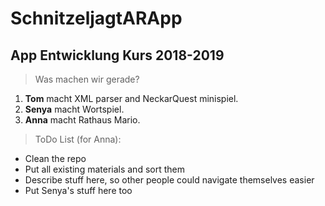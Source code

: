 # SchnitzeljagtARApp 
## App Entwicklung Kurs 2018-2019

> Was machen wir gerade?

1. **Tom** macht XML parser and NeckarQuest minispiel. 
2. **Senya** macht Wortspiel.
3. **Anna** macht Rathaus Mario.


> ToDo List (for Anna):

* Clean the repo
* Put all existing materials and sort them
* Describe stuff here, so other people could navigate themselves easier
* Put Senya's stuff here too


